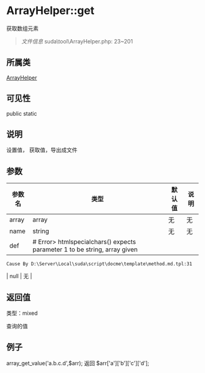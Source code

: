 # ArrayHelper::get

获取数组元素

> *文件信息* suda\tool\ArrayHelper.php: 23~201

## 所属类 

[ArrayHelper](../ArrayHelper.md)

## 可见性

 public static

## 说明


设置值， 获取值，导出成文件


## 参数


| 参数名 | 类型 | 默认值 | 说明 |
|--------|-----|-------|-------|
| array |  array | 无 | 无 |
| name |  string | 无 | 无 |
| def |  # Error> htmlspecialchars() expects parameter 1 to be string, array given
	Cause By D:\Server\Local\suda\script\docme\template\method.md.tpl:31
 | null | 无 |



## 返回值

类型：mixed

 查询的值



## 例子

array_get_value('a.b.c.d',$arr);
返回 $arr['a']['b']['c']['d'];
